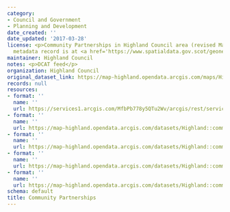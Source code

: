 ```yaml
---
category:
- Council and Government
- Planning and Development
date_created: ''
date_updated: '2017-03-28'
license: <p>Community Partnerships in Highland Council area (revised March 2017).</p><p>Gemini
  metadata record is at <a href='https://www.spatialdata.gov.scot/geonetwork/srv/eng/catalog.search#/metadata/55254015-cf99-4021-a9be-cdc3c9b40358'>https://www.spatialdata.gov.scot/geonetwork/srv/eng/catalog.search#/metadata/55254015-cf99-4021-a9be-cdc3c9b40358</a>.</p>
maintainer: Highland Council
notes: <p>DCAT feed</p>
organization: Highland Council
original_dataset_link: https://map-highland.opendata.arcgis.com/maps/Highland::community-partnerships
records: null
resources:
- format: ''
  name: ''
  url: https://services1.arcgis.com/MfbPb778y5QTu2Wv/arcgis/rest/services/CommunityPartnerships/FeatureServer/0
- format: ''
  name: ''
  url: https://map-highland.opendata.arcgis.com/datasets/Highland::community-partnerships.geojson?outSR=%7B%22latestWkid%22%3A27700%2C%22wkid%22%3A27700%7D
- format: ''
  name: ''
  url: https://map-highland.opendata.arcgis.com/datasets/Highland::community-partnerships.csv?outSR=%7B%22latestWkid%22%3A27700%2C%22wkid%22%3A27700%7D
- format: ''
  name: ''
  url: https://map-highland.opendata.arcgis.com/datasets/Highland::community-partnerships.kml?outSR=%7B%22latestWkid%22%3A27700%2C%22wkid%22%3A27700%7D
- format: ''
  name: ''
  url: https://map-highland.opendata.arcgis.com/datasets/Highland::community-partnerships.zip?outSR=%7B%22latestWkid%22%3A27700%2C%22wkid%22%3A27700%7D
schema: default
title: Community Partnerships
---
```

